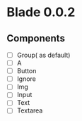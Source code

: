 # Blade 0.0.2

## Components

 - [ ] Group( as default)
 - [ ] A
 - [ ] Button
 - [ ] Ignore
 - [ ] Img
 - [ ] Input
 - [ ] Text
 - [ ] Textarea
